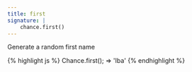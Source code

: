 ```yaml
---
title: first
signature: |
    chance.first()
---
```


Generate a random first name

{% highlight js %}
  Chance.first();
  => 'Iba'
{% endhighlight %}
